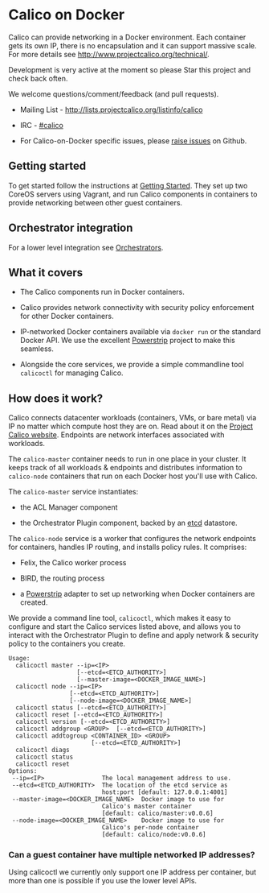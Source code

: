 # Calico on Docker

Calico can provide networking in a Docker environment. Each container gets its
own IP, there is no encapsulation and it can support massive scale. For more
details see http://www.projectcalico.org/technical/.

Development is very active at the moment so please Star this project and check
back often.

We welcome questions/comment/feedback (and pull requests).

* Mailing List - http://lists.projectcalico.org/listinfo/calico

* IRC -
  [#calico](http://webchat.freenode.net?randomnick=1&channels=%23calico&uio=d4)

* For Calico-on-Docker specific issues, please
  [raise issues](https://github.com/Metaswitch/calico-docker/issues/new) on
  Github.

## Getting started

To get started follow the instructions at
[Getting Started](docs/GettingStarted.md). They set up two CoreOS servers using
Vagrant, and run Calico components in containers to provide networking between
other guest containers.

## Orchestrator integration

For a lower level integration see [Orchestrators](docs/Orchestrators.md).

## What it covers

+ The Calico components run in Docker containers.

+ Calico provides network connectivity with security policy enforcement for
  other Docker containers.

+ IP-networked Docker containers available via `docker run` or the standard
  Docker API.  We use the excellent
  [Powerstrip](https://github.com/clusterhq/powerstrip) project to make this
  seamless.

+ Alongside the core services, we provide a simple commandline tool `calicoctl`
  for managing Calico.


## How does it work?

Calico connects datacenter workloads (containers, VMs, or bare metal) via IP no
matter which compute host they are on.  Read about it on the
[Project Calico website](http://www.projectcalico.org).  Endpoints are network
interfaces associated with workloads.

The `calico-master` container needs to run in one place in your cluster.  It
keeps track of all workloads & endpoints and distributes information to
`calico-node` containers that run on each Docker host you'll use with Calico.

The `calico-master` service instantiates:

+ the ACL Manager component

+ the Orchestrator Plugin component, backed by an
  [etcd](https://github.com/coreos/etcd) datastore.

The `calico-node` service is a worker that configures the network endpoints for
containers, handles IP routing, and installs policy rules.  It comprises:

+ Felix, the Calico worker process

+ BIRD, the routing process

+ a [Powerstrip](https://github.com/clusterhq/powerstrip) adapter to set up
  networking when Docker containers are created.

We provide a command line tool, `calicoctl`, which makes it easy to configure
and start the Calico services listed above, and allows you to interact with the
Orchestrator Plugin to define and apply network & security policy to the
containers you create.

    Usage:
      calicoctl master --ip=<IP>
                       [--etcd=<ETCD_AUTHORITY>]
                       [--master-image=<DOCKER_IMAGE_NAME>]
      calicoctl node --ip=<IP>
                     [--etcd=<ETCD_AUTHORITY>]
                     [--node-image=<DOCKER_IMAGE_NAME>]
      calicoctl status [--etcd=<ETCD_AUTHORITY>]
      calicoctl reset [--etcd=<ETCD_AUTHORITY>]
      calicoctl version [--etcd=<ETCD_AUTHORITY>]
      calicoctl addgroup <GROUP>  [--etcd=<ETCD_AUTHORITY>]
      calicoctl addtogroup <CONTAINER_ID> <GROUP>
                           [--etcd=<ETCD_AUTHORITY>]
      calicoctl diags
      calicoctl status
      calicoctl reset
    Options:
     --ip=<IP>                The local management address to use.
     --etcd=<ETCD_AUTHORITY>  The location of the etcd service as
                              host:port [default: 127.0.0.1:4001]
     --master-image=<DOCKER_IMAGE_NAME>  Docker image to use for
                              Calico's master container
                              [default: calico/master:v0.0.6]
     --node-image=<DOCKER_IMAGE_NAME>    Docker image to use for
                              Calico's per-node container
                              [default: calico/node:v0.0.6]

### Can a guest container have multiple networked IP addresses?

Using calicoctl we currently only support one IP address per container, but
more than one is possible if you use the lower level APIs.
